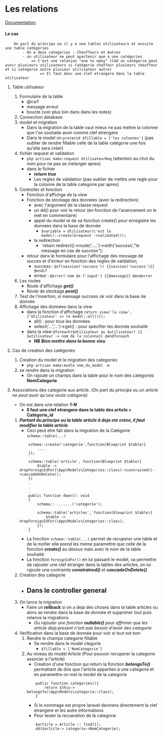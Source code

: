 # Les relations 

[Documentation](https://laravel.com/docs/5.4/eloquent-relationships)

#### Le cas 
```
    On part du principe ou il y a une tables utilisateurs et ensuite une table catégories 
        - On a deux categories : Chauffeurs et Autres 
        - un utilisateur ne peut apartenir que a une catégories 
            => C'est une relation "one to many" (Càd un catégorie peut avoir plusieurs utilisateurs si Catégorie chaffeur plusieurs chauffeur et si categorie autre plusieur utilisateur autre)
                => Il faut donc une clef etrangere dans la table utilisateur
```
1. Table utilisateur
    1. Formulaire de la table
        - @csrf
        - message erreur
        - boucle (voir plus loin dans dans les notes)
    2. Connection database
    3. model et migration
        - Dans la migration de la table vaut mieux ne pas mettre la colonne que l'on souhaite avoir comme clef etrengere
        - Dans le model on `protectd $fillable = ['les colonnes']` (pas oublier de rendre fillable celle de la table catégorie une fois qu'elle sera créer)
    4. fichier request et validation
        - `php artisan make:request UtilisateurReq` (attention au choi du nom pour ne pas se melanger apres)
        - dans le fichier 
            - ***return true***
            - Les regles de validation (pas oublier de mettre une regle pour la colonne de la table categorie par apres)
    5. Controller et fonction
        - Fonction d'affichge de la view
        - Fonction de stockage des données (avec la redirection)
            - avec l'argument de la classe request
            - un dd() pour voir le retour (en fonction de l'avancement on le met en commentaire)
            - appel du model et de sa fonction create() pour enregistre les données dans la base de donnée 
                - `$variable = Utilisateur(c'est le model)::create($request ->validated());` 
            - la redirection 
                - `return redirect()->route('.....')->with('success',"le message en cas de success");
        - retour dans le formulaire pour l'affichage des message de succes et d'erreur en fonction des regles de validation; 
            - success : `@if(session('success')) {{session('success')}} @endif`
            - erreur : `@error('nom de l'input') {{$message}} @enderror`
    6. Les routes 
        - Route d'affichage ***get()***
        - Route de stockage ***post()***
    7. Test de l'insertion, si message success ok voir dans la base de donnée
    8. Affichage des données dans la view 
        - dans la fonction d'affichage `return view('la view',['Utilisateur' => le model::all()]);`
            - all() : pour tous les données 
            - select('...','...')->get() : pour spécifier les donnée souhaité
        - dans la view `@foreach($Utilisateur as $utilisateur) {{ $utilisateur -> nom de la colonne}} @endforeach`
            - **NB** ***Bien mettre dans la bonne vieu***
    

1. Cas de creation des catégories 
    1. Creation du model et le migration des categories 
        - `php artisan make:modle nom_du_model -m`
    2. se rendre dans la migration 
        - On rajoute un champs dans la table pour le nom des catégories **NomCategorie**
2. Associations des categorie aux article. *(On part du principe ou un article ne peut avoir qu'une seule catégorie)*
    - On est dans une relation ***1-N*** 
        - **Il faut une clef etrangere dans la table des article = Catégorie_id**
    1. ***Partant du principe ou la table article à deja ete créee, il faut modifier la table article***
        - Ceci peut etre fait dans la migration de la Catégorie `schema::table(...)`
        ```
            schema::create('categorie',function(Blueprint $table){
                ....
            });

            schema::table('article', function(Blueprint $table){
                $table -> dropForeignIdFor(\App\Models\Categories::class)->contrained()->cascadeOnDelete();
            })
            .
            .
            .
            public function down(): void
            {
                schema:: .......('categorie');

                schema::table('articles', function(bleuprint $table){
                    $table -> dropForeignIdFor(\App\Models\Categories::class);
                });
            }
        ```
        - La fonction `schema::table(...)` permet de recuperer une table et de la mofier elle prend les meme paramettre que celle de la fonction ***create()*** au dessus mais avec le nom de la table souhaité
        - La fonction `foreignIdFor()` en lui passant le model, va permettre de rajouter une clef etranger dans la tables des articles, on lui rajoute une contrainte ***constrained()*** et ***cascadeOnDelete()*** 
    2. Création des categorie 
        - Dans le controller general
            - 
    3. On lance la migration 
        - Faire un **rollback** si on a deja des choses dans la table articles ou alors se rendre dans la base de donnée et supprimer tout puis relance la migrations
            - *Ou rajouter une fonction ***nullable()*** pour affirmer que les article deja present n'ont pas besoin d'avoir des categorie* 
    4. Verification dans la base de donnée pour voir si tout est bon 
        1. Rendre le champs categorie fillable
            - Se rendre dans le model ctegorie 
                -  `$fillable = ['NomCategorie']`
        2. Au niveau du model Article (Pour pouvoir recuperer la categorie associer à l'article)
            - Creation d'une fonction qui return la fonction ***belongsTo()*** permattant de dire que l'article appartien à une categorie et en paramettre on met le model de la categorie 
            ```
                public function categories(){
                    return $this-> belongsTo(\App\Models\categorie::class);
                }
            ```
            - Si le nommage est propre laravel devinera directement la clef etrangere et les autre informations 
            - Pour tester la recueration de la categorie 
            ```
                $article = Article :: find(1);
                dd($article-> categorie->NomCategorie);
            ```